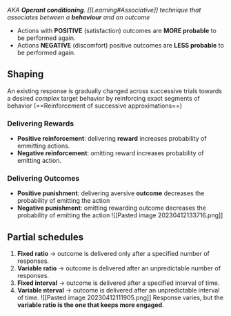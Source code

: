 _AKA **Operant conditioning**. 
[[Learning#Associative]] technique that associates between a **behaviour** and an outcome_

- Actions with **POSITIVE** (satisfaction) outcomes are **MORE probable** to be performed again.
- Actions **NEGATIVE** (discomfort) positive outcomes are **LESS probable** to be performed again.
## Shaping
An existing response is gradually changed across successive trials towards a desired _complex_ target behavior by reinforcing exact segments of behavior (==Reinforcement of successive approximations==)

### Delivering Rewards
- **Positive reinforcement**: delivering **reward** increases probability of emmitting actions.
- **Negative reinforcement**: omitting reward increases probability of emitting action.
### Delivering Outcomes
- **Positive punishment**: delivering aversive **outcome** decreases the probability of emitting the action
- **Negative punishment**: omitting rewarding outcome decreases the probability of emitting the action
![[Pasted image 20230412133716.png]]
## Partial schedules
1. **Fixed ratio** -> outcome is delivered only after a specified number of responses.
2. **Variable ratio** -> outcome is delivered after an unpredictable number of responses.
3. **Fixed interval** -> outcome is delivered after a specified interval of time.
4. **Variable nterval** -> outcome is delivered after an unpredictable  interval of time.
![[Pasted image 20230412111905.png]]
Response varies, but the **variable ratio is the one that keeps more engaged**.